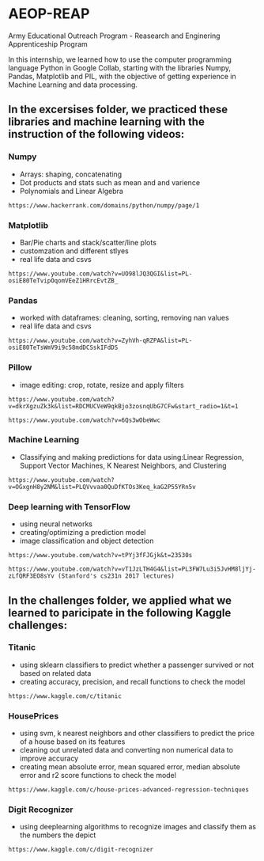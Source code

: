 # AEOP-REAP
Army Educational Outreach Program - Reasearch and Enginering Apprenticeship Program

In this internship, we learned how to use the computer programming language Python in Google Collab, starting with the libraries Numpy, Pandas, Matplotlib and PIL, with the objective of getting experience in Machine Learning and data processing.

## In the excersises folder, we practiced these libraries and machine learning with the instruction of the following videos:

### Numpy
* Arrays: shaping, concatenating
* Dot products and stats such as mean and and varience
* Polynomials and Linear Algebra
```
https://www.hackerrank.com/domains/python/numpy/page/1
```

### Matplotlib
* Bar/Pie charts and stack/scatter/line plots 
* customzation and different stlyes
* real life data and csvs
```
https://www.youtube.com/watch?v=UO98lJQ3QGI&list=PL-osiE80TeTvipOqomVEeZ1HRrcEvtZB_
```
### Pandas
* worked with dataframes: cleaning, sorting, removing nan values
* real life data and csvs
```
https://www.youtube.com/watch?v=ZyhVh-qRZPA&list=PL-osiE80TeTsWmV9i9c58mdDCSskIFdDS
```
### Pillow
* image editing: crop, rotate, resize and apply filters 
```
https://www.youtube.com/watch?v=dkrXgzuZk3k&list=RDCMUCVeW9qkBjo3zosnqUbG7CFw&start_radio=1&t=1
```
```
https://www.youtube.com/watch?v=6Qs3wObeWwc
```
### Machine Learning
* Classifying and making predictions for data using:Linear Regression, Support Vector Machines, K Nearest Neighbors, and Clustering 
```
https://www.youtube.com/watch?v=OGxgnH8y2NM&list=PLQVvvaa0QuDfKTOs3Keq_kaG2P55YRn5v
```
### Deep learning with TensorFlow
* using neural networks 
* creating/optimizing a prediction model 
* image classification and object detection
```
https://www.youtube.com/watch?v=tPYj3fFJGjk&t=23530s
```
```
https://www.youtube.com/watch?v=vT1JzLTH4G4&list=PL3FW7Lu3i5JvHM8ljYj-zLfQRF3EO8sYv (Stanford's cs231n 2017 lectures)
```

## In the challenges folder, we applied what we learned to paricipate in the following Kaggle challenges:

### Titanic 
* using sklearn classifiers to predict whether a passenger survived or not based on related data
* creating accuracy, precision, and recall functions to check the model
```
https://www.kaggle.com/c/titanic
```
### HousePrices
* using svm, k nearest neighbors and other classifiers to predict the price of a house based on its features 
* cleaning out unrelated data and converting non numerical data to improve accuracy
* creating mean absolute error, mean squared error, median absolute error and r2 score functions to check the model
```
https://www.kaggle.com/c/house-prices-advanced-regression-techniques
```
### Digit Recognizer
* using deeplearning algorithms to recognize images and classify them as the numbers the depict 
```
https://www.kaggle.com/c/digit-recognizer
```
